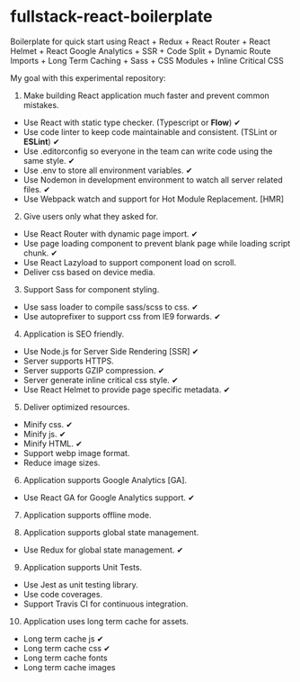 # fullstack-react-boilerplate
Boilerplate for quick start using React + Redux + React Router + React Helmet + React Google Analytics + SSR + Code Split + Dynamic Route Imports + Long Term Caching + Sass + CSS Modules + Inline Critical CSS

My goal with this experimental repository:

1. Make building React application much faster and prevent common mistakes.

- Use React with static type checker. (Typescript or **Flow**) ✔
- Use code linter to keep code maintainable and consistent. (TSLint or **ESLint**) ✔
- Use .editorconfig so everyone in the team can write code using the same style. ✔
- Use .env to store all environment variables. ✔
- Use Nodemon in development environment to watch all server related files. ✔
- Use Webpack watch and support for Hot Module Replacement. [HMR]

2. Give users only what they asked for.

- Use React Router with dynamic page import. ✔
- Use page loading component to prevent blank page while loading script chunk. ✔
- Use React Lazyload to support component load on scroll.
- Deliver css based on device media.

3. Support Sass for component styling.

- Use sass loader to compile sass/scss to css. ✔
- Use autoprefixer to support css from IE9 forwards. ✔

4. Application is SEO friendly.

- Use Node.js for Server Side Rendering [SSR] ✔
- Server supports HTTPS.
- Server supports GZIP compression. ✔
- Server generate inline critical css style. ✔
- Use React Helmet to provide page specific metadata. ✔

5. Deliver optimized resources.

- Minify css. ✔
- Minify js. ✔
- Minify HTML. ✔
- Support webp image format.
- Reduce image sizes.

6. Application supports Google Analytics [GA].

- Use React GA for Google Analytics support. ✔

7. Application supports offline mode.

8. Application supports global state management.

- Use Redux for global state management. ✔

9. Application supports Unit Tests.

- Use Jest as unit testing library.
- Use code coverages.
- Support Travis CI for continuous integration.

10. Application uses long term cache for assets.

- Long term cache js ✔
- Long term cache css ✔
- Long term cache fonts
- Long term cache images
